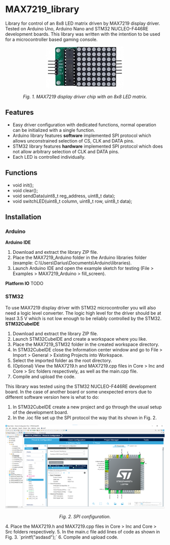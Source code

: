 # MAX7219_library
Library for control of an 8x8 LED matrix driven by MAX7219 display driver. Tested on Arduino Uno, Arduino Nano and STM32 NUCLEO-F446RE development boards. This library was written with the intention to be used for a microcontroller based gaming console.
 
<p align="center">
  <img src="https://github.com/dariusur/MAX7219_library/blob/main/images/MAX7219_LED_matrix.jpg">
</p>
<p align="center">
<i>Fig. 1. MAX7219 display driver chip with an 8x8 LED matrix.</i>
</p>
      
## Features
- Easy driver configuration with dedicated functions, normal operation can be initialized with a single function.
- Arduino library features **software** implemented SPI protocol which allows unconstrained selection of CS, CLK and DATA pins.
- STM32 library features **hardware** implemented SPI protocol which does not allow arbitrary selection of CLK and DATA pins.
- Each LED is controlled individually.

## Functions
- void init();
- void clear();
- void sendData(uint8_t reg_address, uint8_t data);
- void switchLED(uint8_t column, uint8_t row, uint8_t data);

## Installation
### Arduino
**Arduino IDE**
1. Download and extract the library ZIP file.
2. Place the MAX7219_Arduino folder in the Arduino libraries folder (example: C:\Users\Darius\Documents\Arduino\libraries).
3. Launch Arduino IDE and open the example sketch for testing (File > Examples > MAX7219_Arduino > fill_screen).

**Platform IO**
TODO

### STM32
To use MAX7219 display driver with STM32 microcontroller you will also need a logic level converter. The logic high level for the driver should be at least 3.5 V which is not low enough to be reliably controlled by the STM32.
**STM32CubeIDE**
1. Download and extract the library ZIP file.
2. Launch STM32CubeIDE and create a workspace where you like.
3. Place the MAX7219_STM32 folder in the created workspace directory.
4. In STM32CubeIDE close the Information center window and go to File > Import > General > Existing Projects into Workspace.
5. Select the imported folder as the root directory.
6. (Optional) View the MAX7219.h and MAX7219.cpp files in Core > Inc and Core > Src folders respectively, as well as the main.cpp file.
7. Compile and upload the code.

This library was tested using the STM32 NUCLEO-F446RE development board. In the case of another board or some unexpected errors due to different software version here is what to do:
1. In STM32CubeIDE create a new project and go through the usual setup of the development board.
2. In the .ioc file set up the SPI protocol the way that its shown in Fig. 2.
<p align="center">
  <img src="https://github.com/dariusur/MAX7219_library/blob/main/images/SPI_config.png">
</p>
<p align="center">
  <i>Fig. 2. SPI configuration.</i>
</p>
4. Place the MAX7219.h and MAX7219.cpp files in Core > Inc and Core > Src folders respectively.
5. In the main.c file add lines of code as shown in Fig. 3.
`printf("asdasd");`
6. Compile and upload code.
